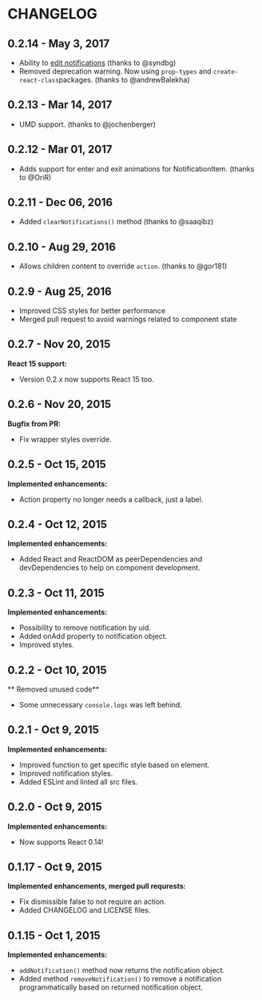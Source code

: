 # CHANGELOG

## 0.2.14 - May 3, 2017

* Ability to [edit notifications](https://github.com/igorprado/react-notification-system#removenotificationnotification) (thanks to @syndbg)
* Removed deprecation warning. Now using `prop-types` and `create-react-class`packages. (thanks to @andrewBalekha)

## 0.2.13 - Mar 14, 2017

* UMD support. (thanks to @jochenberger)

## 0.2.12 - Mar 01, 2017

* Adds support for enter and exit animations for NotificationItem. (thanks to @OriR)

## 0.2.11 - Dec 06, 2016

* Added `clearNotifications()` method (thanks to @saaqibz)

## 0.2.10 - Aug 29, 2016

* Allows children content to override `action`. (thanks to @gor181)

## 0.2.9 - Aug 25, 2016

* Improved CSS styles for better performance
* Merged pull request to avoid warnings related to component state

## 0.2.7 - Nov 20, 2015

**React 15 support:**

* Version 0.2.x now supports React 15 too.


## 0.2.6 - Nov 20, 2015

**Bugfix from PR:**

* Fix wrapper styles override.


## 0.2.5 - Oct 15, 2015

**Implemented enhancements:**

* Action property no longer needs a callback, just a label.

## 0.2.4 - Oct 12, 2015

**Implemented enhancements:**

* Added React and ReactDOM as peerDependencies and devDependencies to help on component development.

## 0.2.3 - Oct 11, 2015

**Implemented enhancements:**

* Possibility to remove notification by uid.
* Added onAdd property to notification object.
* Improved styles.

## 0.2.2 - Oct 10, 2015

** Removed unused code**

* Some unnecessary `console.logs` was left behind.

## 0.2.1 - Oct 9, 2015

**Implemented enhancements:**

* Improved function to get specific style based on element.
* Improved notification styles.
* Added ESLint and linted all src files.

## 0.2.0 - Oct 9, 2015

**Implemented enhancements:**

* Now supports React 0.14!

## 0.1.17 - Oct 9, 2015

**Implemented enhancements, merged pull requrests:**

* Fix dismissible false to not require an action.
* Added CHANGELOG and LICENSE files.

## 0.1.15 - Oct 1, 2015

**Implemented enhancements:**

* `addNotification()` method now returns the notification object.
* Added method `removeNotification()` to remove a notification programmatically based on returned notification object.
